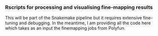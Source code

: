 ### Rscripts for processing and visualising fine-mapping results 

This will be part of the Snakemake pipeline but it requires extensive fine-tuning and debugging.
In the meantime, I am providing all the code here which takes as an input the finemapping jobs from Polyfun.
